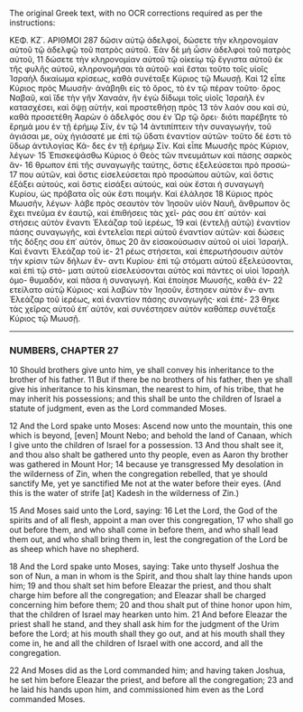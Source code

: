 The original Greek text, with no OCR corrections required as per the instructions:

ΚΕΦ. ΚΖ΄. ΑΡΙΘΜΟΙ 287
δῶσιν αὐτῷ ἀδελφοί, δώσετε τὴν κληρονομίαν αὐτοῦ τῷ ἀδελφῷ
τοῦ πατρὸς αὐτοῦ. Ἐὰν δὲ μὴ ὦσιν ἀδελφοὶ τοῦ πατρὸς αὐτοῦ, 11
δώσετε τὴν κληρονομίαν αὐτοῦ τῷ οἰκείῳ τῷ ἔγγιστα αὐτοῦ ἐκ τῆς
φυλῆς αὐτοῦ, κληρονομῆσαι τὰ αὐτοῦ· καὶ ἔσται τοῦτο τοῖς υἱοῖς
Ἰσραὴλ δικαίωμα κρίσεως, καθὰ συνέταξε Κύριος τῷ Μωυσῇ. Καὶ 12
εἶπε Κύριος πρὸς Μωυσῆν· ἀνάβηθι εἰς τὸ ὄρος, τὸ ἐν τῷ πέραν
τοῦτο· ὄρος Ναβαῦ, καὶ ἴδε τὴν γῆν Χαναάν, ἣν ἐγὼ δίδωμι τοῖς
υἱοῖς Ἰσραὴλ ἐν κατασχέσει, καὶ ὄψῃ αὐτήν, καὶ προστεθήσῃ πρὸς 13
τὸν λαόν σου καὶ σύ, καθὰ προσετέθη Ἀαρὼν ὁ ἀδελφός σου ἐν
Ὡρ τῷ ὄρει· διότι παρέβητε τὸ ἔρημά μου ἐν τῇ ἐρήμῳ Σίν, ἐν τῷ 14
ἀντιπίπτειν τὴν συναγωγήν, τοῦ ἁγιάσαι με, οὐχ ἡγιάσατέ με ἐπὶ
τῷ ὕδατι ἐναντίον αὐτῶν· τοῦτο δέ ἐστι τὸ ὕδωρ ἀντιλογίας Κά-
δες ἐν τῇ ἐρήμῳ Σίν. Καὶ εἶπε Μωυσῆς πρὸς Κύριον, λέγων· 15
Ἐπισκεψάσθω Κύριος ὁ Θεὸς τῶν πνευμάτων καὶ πάσης σαρκὸς ἄν- 16
θρωπον ἐπὶ τῆς συναγωγῆς ταύτης, ὅστις ἐξελεύσεται πρὸ προσώ- 17
που αὐτῶν, καὶ ὅστις εἰσελεύσεται πρὸ προσώπου αὐτῶν, καὶ
ὅστις ἐξάξει αὐτούς, καὶ ὅστις εἰσάξει αὐτούς, καὶ οὐκ ἔσται ἡ
συναγωγὴ Κυρίου, ὡς πρόβατα οἷς οὐκ ἔστι ποιμήν. Καὶ ἐλάλησε 18
Κύριος πρὸς Μωυσῆν, λέγων· λάβε πρὸς σεαυτὸν τὸν Ἰησοῦν υἱὸν
Ναυῆ, ἄνθρωπον ὃς ἔχει πνεῦμα ἐν ἑαυτῷ, καὶ ἐπιθήσεις τὰς χεῖ-
ράς σου ἐπ᾿ αὐτόν· καὶ στήσεις αὐτὸν ἔναντι Ἐλεάζαρ τοῦ ἱερέως, 19
καὶ (ἐντελῇ αὐτῷ) ἐναντίον πάσης συναγωγῆς, καὶ ἐντελεῖαι περὶ
αὐτοῦ ἐναντίον αὐτῶν· καὶ δώσεις τῆς δόξης σου ἐπ᾿ αὐτόν, ὅπως 20
ἂν εἰσακούσωσιν αὐτοῦ οἱ υἱοὶ Ἰσραήλ. Καὶ ἔναντι Ἐλεάζαρ τοῦ ἱε- 21
ρέως στήσεται, καὶ ἐπερωτήσουσιν αὐτὸν τὴν κρίσιν τῶν δήλων ἔν-
αντι Κυρίου· ἐπὶ τῷ στόματι αὐτοῦ ἐξελεύσονται, καὶ ἐπὶ τῷ στό-
ματι αὐτοῦ εἰσελεύσονται αὐτὸς καὶ πάντες οἱ υἱοὶ Ἰσραὴλ ὁμο-
θυμαδόν, καὶ πᾶσα ἡ συναγωγή. Καὶ ἐποίησε Μωυσῆς, καθὰ ἐν- 22
ετείλατο αὐτῷ Κύριος· καὶ λαβὼν τὸν Ἰησοῦν, ἔστησεν αὐτὸν ἔν-
αντι Ἐλεάζαρ τοῦ ἱερέως, καὶ ἐναντίον πάσης συναγωγῆς· καὶ ἐπέ- 23
θηκε τὰς χεῖρας αὐτοῦ ἐπ᾿ αὐτόν, καὶ συνέστησεν αὐτὸν καθάπερ
συνέταξε Κύριος τῷ Μωυσῇ.

***

### NUMBERS, CHAPTER 27

10 Should brothers give unto him, ye shall convey his inheritance to the brother of his father.
11 But if there be no brothers of his father, then ye shall give his inheritance to his kinsman, the nearest to him, of his tribe, that he may inherit his possessions; and this shall be unto the children of Israel a statute of judgment, even as the Lord commanded Moses.

12 And the Lord spake unto Moses: Ascend now unto the mountain, this one which is beyond, [even] Mount Nebo; and behold the land of Canaan, which I give unto the children of Israel for a possession.
13 And thou shalt see it, and thou also shalt be gathered unto thy people, even as Aaron thy brother was gathered in Mount Hor;
14 because ye transgressed My desolation in the wilderness of Zin, when the congregation rebelled, that ye should sanctify Me, yet ye sanctified Me not at the water before their eyes. (And this is the water of strife [at] Kadesh in the wilderness of Zin.)

15 And Moses said unto the Lord, saying:
16 Let the Lord, the God of the spirits and of all flesh, appoint a man over this congregation,
17 who shall go out before them, and who shall come in before them, and who shall lead them out, and who shall bring them in, lest the congregation of the Lord be as sheep which have no shepherd.

18 And the Lord spake unto Moses, saying: Take unto thyself Joshua the son of Nun, a man in whom is the Spirit, and thou shalt lay thine hands upon him;
19 and thou shalt set him before Eleazar the priest, and thou shalt charge him before all the congregation; and Eleazar shall be charged concerning him before them;
20 and thou shalt put of thine honor upon him, that the children of Israel may hearken unto him.
21 And before Eleazar the priest shall he stand, and they shall ask him for the judgment of the Urim before the Lord; at his mouth shall they go out, and at his mouth shall they come in, he and all the children of Israel with one accord, and all the congregation.

22 And Moses did as the Lord commanded him; and having taken Joshua, he set him before Eleazar the priest, and before all the congregation;
23 and he laid his hands upon him, and commissioned him even as the Lord commanded Moses.